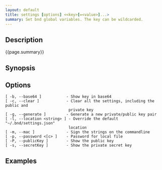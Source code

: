 ```yaml
---
layout: default
title: settings [options] <<key>[=<value>]...> 
summary: Set bnd global variables. The key can be wildcarded. 
---
```


## Description

{{page.summary}}

## Synopsis

## Options

    [ -b, --base64 ]           - Show key in base64
    [ -c, --clear ]            - Clear all the settings, including the public and
                                private key
    [ -g, --generate ]         - Generate a new private/public key pair
    [ -l, --location <string> ] - Override the default "~/.bnd/settings.json"
                                location
    [ -m, --mac ]              - Sign the strings on the commandline
    [ -p, --password <[c> ]    - Password for local file
    [ -P, --publicKey ]        - Show the public key
    [ -s, --secretKey ]        - Show the private secret key

## Examples

